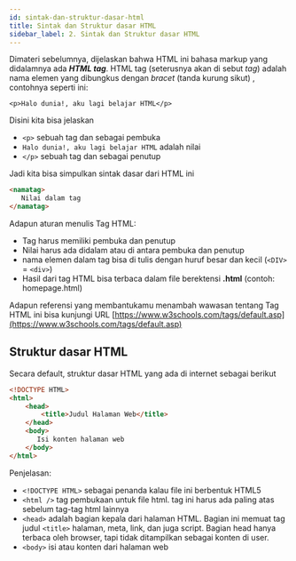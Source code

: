 ```yaml
---
id: sintak-dan-struktur-dasar-html
title: Sintak dan Struktur dasar HTML
sidebar_label: 2. Sintak dan Struktur dasar HTML
---
```


Dimateri sebelumnya, dijelaskan bahwa HTML ini bahasa markup yang didalamnya ada ***HTML tag***. HTML tag (seterusnya akan di sebut *tag*) adalah nama elemen yang dibungkus dengan *bracet* (tanda kurung sikut) , contohnya seperti ini:

    <p>Halo dunia!, aku lagi belajar HTML</p>
Disini kita bisa jelaskan
- `<p>` sebuah tag dan sebagai pembuka
- `Halo dunia!, aku lagi belajar HTML` adalah nilai
- `</p>` sebuah tag dan sebagai penutup

Jadi kita bisa simpulkan sintak dasar dari HTML ini 
```html
<namatag>
   Nilai dalam tag
</namatag>
```

Adapun aturan menulis Tag HTML:
- Tag harus memiliki pembuka dan penutup
- Nilai harus ada didalam atau di antara pembuka dan penutup
- nama elemen dalam tag bisa di tulis dengan huruf besar dan kecil (`<DIV>` = `<div>`)
- Hasil dari tag HTML bisa terbaca dalam file berektensi **.html** (contoh: homepage.html)

Adapun referensi yang membantukamu menambah wawasan tentang Tag HTML ini bisa kunjungi URL [https://www.w3schools.com/tags/default.asp](https://www.w3schools.com/tags/default.asp)

## Struktur dasar HTML
Secara default, struktur dasar HTML yang ada di internet sebagai berikut


```html
<!DOCTYPE HTML>
<html>
	<head>
		<title>Judul Halaman Web</title>
	</head>
	<body>
	   Isi konten halaman web
	</body>
</html>
```

Penjelasan: 
- `<!DOCTYPE HTML>` sebagai penanda kalau file ini berbentuk HTML5
- `<html />` tag pembukaan untuk file html. tag ini harus ada paling atas sebelum tag-tag html lainnya
- `<head>` adalah bagian kepala dari halaman HTML. Bagian ini memuat tag judul `<title>` halaman, meta, link, dan juga script. Bagian head hanya terbaca oleh browser, tapi tidak ditampilkan sebagai konten di user.
- `<body>` isi atau konten dari halaman web
